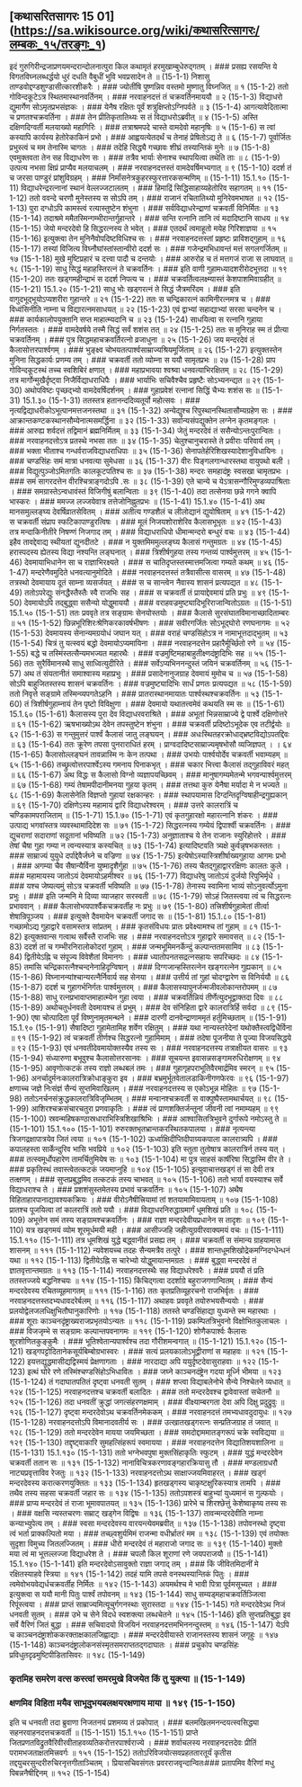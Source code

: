 ## [कथासरितसागरः 15 01] (https://sa.wikisource.org/wiki/कथासरित्सागरः/लम्बकः_१५/तरङ्गः_१)

इदं गुरुगिरीन्द्रजाप्रणयमन्दरान्दोलनात्पुरा किल कथामृतं हरमुखाम्बुधेरुद्गतम् । ### प्रसह्य रसयन्ति ये विगतविघ्नलब्धर्द्धयो धुरं दधति वैबुधीं भुवि भवप्रसादेन ते ॥  (15-1-1)
निशासु ताण्डवोद्दण्डशुण्डासीत्कारशीकरैः । ### ज्योतींषि पुष्णन्निव वस्तमो मुष्णातु विघ्नजित् ॥ १ (15-1-2)
ततो गोविन्दकूटेऽत्र स्थितमास्थानवर्तिनम् । ### नरवाहनदत्तं तं चक्रवर्तिनमाययौ ॥ २ (15-1-3)
विद्याधरो द्युमार्गेण सोऽमृतप्रभसंज्ञकः । ### येनैष रक्षितः पूर्वं शत्रुक्षिप्तोऽग्निपर्वते ॥ ३ (15-1-4)
आगत्यावेदितात्मा च प्रणतश्चक्रवर्तिना । ### तेन प्रीतिकृतातिथ्यः स तं विद्याधरोऽब्रवीत् ॥ ४ (15-1-5)
अस्ति दक्षिणदिग्वर्ती मलयाख्यो महागिरिः । ### तत्राश्रमपदे चास्ते वामदेवो महानृषिः ॥ ५ (15-1-6)
स त्वां कस्यापि कार्यस्य हेतोरेकाकिनं प्रभो । ### आह्वयत्येतदर्थं च तेनाहं प्रेषितोऽद्य ते ॥ ६ (15-1-7)
पूर्वार्जितः प्रभुस्त्वं च मम तेनास्मि चागतः । ### तदेहि सिद्ध्यै गच्छावः शीघ्रं तस्यान्तिकं मुनेः ॥ ७ (15-1-8)
एवमुक्तवता तेन सह विद्याधरेण सः । ### तत्रैव भार्याः सेनाश्च स्थापयित्वा तथेति ताः ॥ ८ (15-1-9)
उत्पत्य नभसा क्षिप्रं प्राप्यैव मलयाचलम् । ### नरवाहनदत्तस्तं वामदेवर्षिमभ्यगात् ॥ ९ (15-1-10)
ददर्श तं च जरसा पाण्डुरं प्रांशुविग्रहम् । ### निर्मांसनेत्रकुहरस्फुरत्तारकसन्मणिम् ॥  (15-1-11)
15.1.१० (15-1-11)
विद्याधरेन्द्ररत्नानां स्थानं वेल्लज्जटालतम् । ### हिमाद्रिं सिद्धिसाहाय्यहेतोरिव सहागतम् ॥ ११ (15-1-12)
ततो ववन्दे चरणौ मुनेस्तस्य स सोऽपि तम् । ### राजानं रचितातिथ्यो मुनिरेवमभाषत ॥ १२ (15-1-13)
पुरा दग्धोऽपि कामस्त्वं रत्यास्तुष्टेन शंभुना । ### सर्वविद्याधरेन्द्राणां चक्रवर्ती विनिर्मितः ॥ १३ (15-1-14)
तदाश्रमे ममैतस्मिन्गम्भीरान्तर्गुहान्तरे । ### सन्ति रत्नानि तानि त्वं मदादिष्टानि साधय ॥ १४ (15-1-15)
जेयो मन्दरदेवो हि सिद्धरत्नस्य ते भवेत् । ### एतदर्थं त्वमाहूतो मयेह गिरिशाज्ञया ॥ १५ (15-1-16)
इत्युक्त्वा तेन मुनिनैवोपदिष्टविधिश्च सः । ### नरवाहनदत्तस्तां प्रहृष्टः प्राविशद्गुहाम् ॥ १६ (15-1-17)
तस्यां विजित्य विघ्नौघांस्तांस्तान्वीरो ददर्श सः । ### गजेन्द्रमभिधावन्तं मत्तं सगलगर्जितम् ॥ १७ (15-1-18)
मुखे मुष्टिप्रहारं च दत्त्वा पादौ च दन्तयोः । ### आरुरोह च तं मत्तगजं राजा स लाघवात् ॥ १८ (15-1-19)
साधु सिद्धं महाहस्तिरत्नं ते चक्रवर्तिनः । ### इति वाणी गुहामध्यादशरीरोदभूत्तदा ॥ १९ (15-1-20)
ततः खड्गमहीन्द्राभं स ददर्श निपत्य च । ### चक्रवर्तित्वलक्ष्म्यास्तं केशपाशमिवाग्रहीत् ॥  (15-1-21)
15.1.२० (15-1-21)
साधु भोः खड्गरत्नं ते सिद्धं जैत्रमरिंदम । ### इति वागुदभूद्भूयोऽप्यशरीरा गुहान्तरे ॥ २१ (15-1-22)
ततः स चन्द्रिकारत्नं कामिनीरत्नमत्र च । ### विध्वंसिनीति नाम्ना च विद्यारत्नमसाधयत् ॥ २२ (15-1-23)
एवं द्वाभ्यां सहाद्याभ्यां सरसा चन्दनेन च । ### कार्यकालोपयुक्तानि सप्त माहात्म्यदानि च ॥ २३ (15-1-24)
साधयित्वा स रत्नानि गुहाया निर्गतस्ततः । ### वामदेवर्षये तस्मै सिद्धं सर्वं शशंस तत् ॥ २४ (15-1-25)
ततः स मुनिराह स्म तं प्रीत्या चक्रवर्तिनम् । ### पुत्र सिद्धमहाचक्रवर्तिरत्नो व्रजाधुना ॥ २५ (15-1-26)
जय मन्दरदेवं तं कैलासोत्तरपार्श्वगम् । ### भुङ्क्ष्व चोभयतत्पार्श्वसाम्राज्यश्रियमूर्जिताम् ॥ २६ (15-1-27)
इत्युक्तस्तेन मुनिना सिद्धकार्यः प्रणम्य तम् । ### चक्रवर्ती ततो व्योम्ना स ययौ सामृतप्रभः ॥ २७ (15-1-28)
प्राप गोविन्दकूटस्थं तच्च स्वशिबिरं क्षणात् । ### महाप्रभावया श्वश्र्वा धनवत्याभिरक्षितम् ॥ २८ (15-1-29)
तत्र मार्गोन्मुखैर्दृष्ट्वा निजैर्विद्याधराधिपैः । ### भार्याभिः सचिवैश्चैव प्रहृष्टैः सोऽभ्यनन्द्यत ॥ २९ (15-1-30)
अथोपविष्टः पृच्छद्भ्यो वामदेवर्षिदर्शनम् । ### गुहाप्रवेशं रत्नानां सिद्धिं चैभ्यः शशंस सः ॥  (15-1-31)
15.1.३० (15-1-31)
ततस्तत्र हतानन्ददिव्यतूर्यो महोत्सवः । ### नृत्यद्विद्याधरीकोऽभूत्पानमत्तजनस्तथा ॥ ३१ (15-1-32)
अन्येद्युश्च रिपुस्थानस्थितासौम्यग्रहेण सः । ### आक्रान्तकण्टकस्थानसौम्येनात्मसमर्द्धिना ॥ ३२ (15-1-33)
सर्वान्यसंपद्युक्तेन लग्नेन कृतमङ्गलः । ### आरुह्य शर्वदत्तं तद्विमानं ब्रह्मनिर्मितम् ॥ ३३ (15-1-34)
जेतुं मन्दरदेवं तं ससैन्योऽन्तःपुरान्वितः । ### नरवाहनदत्तोऽत्र प्रतस्थे नभसा ततः ॥ ३४ (15-1-35)
चेलुश्चानुचरास्ते ते प्रवीराः परिवार्य तम् । ### भक्ता भीताश्च गन्धर्वराजविद्याधराधिपाः ॥ ३५ (15-1-36)
सेनापतेर्हरिशिखस्यादेशानुविधायिनः । ### चण्डसिंहः समं मात्रा धनवत्या सुमेधसा ॥ ३६ (15-1-37)
वीरः पिङ्गलगान्धारस्तथा वायुपथो बली । ### विद्युत्पुञ्जोऽमितगतिः कालकूटपतिश्च सः ॥ ३७ (15-1-38)
मन्दरः समहादंष्ट्रः स्वसखा चामृतप्रभः । ### समं सागरदत्तेन वीरश्चित्राङ्गदोऽपि .सः ॥ ३८ (15-1-39)
एते चान्ये च येऽत्रासन्गौरिमुण्डव्यपाश्रिताः । ### समग्रास्तेऽन्वधावंस्तं विजिगीषुं बलान्विताः ॥ ३९ (15-1-40)
तदा तत्सेनया छन्ने गगने क्वापि भास्करः । ### ममज्ज लज्जयेवात्र तत्तेजोनिह्नुतप्रभः ॥  (15-1-41)
15.1.४० (15-1-41)
अथ मानसमुल्लङ्घ्य देवर्षिव्रातसेवितम् । ### अतीत्य गण्डशैलं च लीलोद्यानं द्युयोषिताम् ॥ ४१ (15-1-42)
स चक्रवर्ती संप्राप स्फटिकापाण्डुरत्विषः । ### मूलं निजयशोराशेरिव कैलासभूभृतः ॥ ४२ (15-1-43)
तत्र मन्दाकिनीतीरे निषण्णं निजगाद तम् । ### विद्याधराधिपो धीमान्मन्दरो बन्धुरं वचः ॥ ४३ (15-1-44)
इहैव तावद्देवाद्य स्थीयतां द्युनदीतटे । ### न युक्तमिममुल्लङ्घ्य कैलासं गन्तुमग्रतः ॥ ४४ (15-1-45)
हरास्पदस्य ह्येतस्य विद्या नश्यन्ति लङ्घनात् । ### त्रिशीर्षगुहया तस्य गन्तव्यं पार्श्वमुत्तरम् ॥ ४५ (15-1-46)
देवमायाभिधानेन सा च राज्ञाभिरक्ष्यते । ### स चातिदृप्तस्तस्मात्तमजित्वा गम्यते कथम् ॥ ४६ (15-1-47)
मन्दरेणैवमुदिते धनवत्यानुमोदिते । ### नरवाहनदत्तस्तं तत्रैवासीत्स वासरम् ॥ ४७ (15-1-48)
तत्रस्थो देवमायाय दूतं साम्ना व्यसर्जयत् । ### स च सान्त्वेन नैवास्य शासनं प्रत्यपद्यत ॥ ४८ (15-1-49)
ततोऽपरेद्युः संनद्धैस्तैस्तैः स्वै राजभिः सह । ### स चक्रवर्ती तं प्रायाद्देवमायं प्रति प्रभुः ॥ ४९ (15-1-50)
देवमायोऽपि तद्बुद्ध्वा ससैन्यो योद्धुमाययौ । ### वराहवज्रमुष्ट्यादिभूरिराजान्वितोऽग्रतः ॥  (15-1-51)
15.1.५० (15-1-51)
ततः प्रववृते तत्र सङ्ग्रामः सेनयोस्तयोः । ### कैलासे सुरसंघातविमानाच्छादिताम्बरः ॥ ५१ (15-1-52)
छिन्नभूरिशिरःश्रेणिकरकावर्षभीषणः । ### सवीरगर्जितः सोऽभूद्घोरो रणघनागमः ॥ ५२ (15-1-53)
देवमायस्य सेनान्यमग्रयोधं जघान यत् । ### वराहं चण्डसिंहोऽत्र न नामाभूत्तदाद्भुतम् ॥ ५३ (15-1-54)
चित्रं तु यत्स्वयं बद्धो देवमायोऽप्यमायिना । ### नरवाहनदत्तेन प्रहारैर्मूर्च्छितो रणे ॥ ५४ (15-1-55)
बद्धे च तस्मिंस्तत्सैन्यमभज्यत महारथैः । ### वज्रमुष्टिमहाबाहुतीक्ष्णदंष्ट्रादिभिः सह ॥ ५५ (15-1-56)
ततः सुरैर्विमानस्थै साधु साध्वित्युदीरिते । ### सर्वेऽप्यभिननन्दुस्तं जयिनं चक्रवर्तिनम् ॥ ५६ (15-1-57)
अथ तं संयतानीतं समाश्वास्य महाप्रभुः । ### प्रसादेनानुजग्राह देवमायं मुमोच च ॥ ५७ (15-1-58)
सोऽपि बाहुजितस्तस्य शासनं चक्रवर्तिनः । ### वज्रमुष्ट्यादिभिः सार्धं प्रणतः प्रत्यपद्यत ॥ ५८ (15-1-59)
ततो निवृत्ते सङ्ग्रामे तस्मिन्व्यपगतेऽहनि । ### प्रातरास्थानमायातः पार्श्वस्थश्चक्रवर्तिनः ॥ ५३ (15-1-60)
तं त्रिशीर्षगुहाम्नायं तेन पृष्टो विविक्षुणा । ### देवमायो यथातत्त्वमेवं कथयति स्म सः ॥  (15-1-61)
15.1.६० (15-1-61)
कैलासस्य पुरा देव विद्याधरवराश्रिते । ### अभूतां भिन्नसाम्राज्ये द्वे पार्श्वे दक्षिणोत्तरे ॥ ६१ (15-1-62)
ऋषभाख्योऽथ देवेन तपस्तुष्टेन शंभुना । ### चक्रवर्ती प्रदिष्टोऽभूदेक एव तटीर्द्वयोः ॥ ६२ (15-1-63)
स गन्तुमुत्तरं पार्श्वं कैलासं जातु लङ्घयन् । ### अधःस्थितहरक्रोधाद्भ्रष्टविद्योऽपतद्दिवः ॥ ६३ (15-1-64)
ततः क्रूरेण तपसा पुनराराधितं हरम् । प्राग्वदादिष्टसाम्राज्यमृषभोसौ व्यजिज्ञपत् ।  । ६४ (15-1-65)
कैलासोल्लङ्घनं तावन्नास्मि नः केन तत्पथा । ### उभयोः पार्श्वयोर्देव चक्रवर्ती भवाम्यहम् ॥ ६५ (15-1-66)
तच्छ्रुत्वोत्तरपार्श्वेऽस्य गमनाय पिनाकभृत् । ### चकार भित्त्वा कैलासं तद्गुहाविवरं महत् ॥ ६६ (15-1-67)
अथ विद्धः स कैलासो विग्नो व्यज्ञापयच्छिवम् । ### मानुषागम्यमेतन्मे भगवन्पार्श्वमुत्तरम् ॥ ६७ (15-1-68)
गम्यं तेषामपीदानीमनया गुहया कृतम् । ### तत्तथा कुरु येनैषा मर्यादा मे न भज्यते ॥ ६८ (15-1-69)
कैलासेनेति विज्ञप्तो गुहायां रक्षकान्हरः । ### स्थापयामास दिग्दन्तिदृग्विषाहीन्द्रगुह्यकान् ॥ ६९ (15-1-70)
दक्षिणेऽस्य महामायं द्वारि विद्याधरेश्वरम् । ### उत्तरे कालरात्रिं च चण्डिकामपराजिताम् ॥  (15-1-71)
15.1.७० (15-1-71)
एवं कृतगुहारक्षो महारत्नानि शंकरः । ### उत्पाद्य भगवांस्तत्र व्यवस्थामादिदेश सः ॥ ७१ (15-1-72)
सिद्धरत्नस्य गम्येयं द्विपार्श्वी चक्रवर्तिनः । ### द्युचराणां सदाराणां सदूतानां भविष्यति ॥ ७२ (15-1-73)
अनुज्ञाताश्च ये तेन राजानः स्युरिहोत्तरे । ### तेषां चैषा गुहा गम्या न त्वन्यस्यात्र कस्यचित् ॥ ७३ (15-1-74)
इत्यादिष्टवति त्र्यक्षे कुर्वन्नृषभकस्ततः । ### साम्राज्यं युयुधे दर्पाद्देवैर्जघ्ने च वज्रिणा ॥ ७४ (15-1-75)
इत्येषोऽस्यास्त्रिशीर्षाख्यगुहाया आगमः प्रभो । ### अगम्या चैव सैषान्यैर्विना युष्मादृशैर्गुहा ॥ ७५ (15-1-76)
तस्य चैतद्गुहाद्वाररक्षिणः कालतः कुले । ### महामायस्य जातोऽयं देवमायोऽहमीश्वर ॥ ७६ (15-1-77)
विद्याधरेषु जातोऽयं दुर्जयो रिपुभिर्मृधे । ### यश्च जेष्यत्यमुं सोऽत्र चक्रवर्ती भविष्यति ॥ ७७ (15-1-78)
तेनास्य स्वामिना भाव्यं सोऽनुवर्त्योऽमुना प्रभुः । ### इति जन्मनि मे दिव्या व्याजहार सरस्वती ॥ ७८ (15-1-79)
सोऽहं जितस्त्वया त्वं च सिद्धरत्नः प्रभाववान् । ### कैलासोभयपार्श्वैकचक्रवर्तीह नः प्रभुः ॥ ७९ (15-1-80)
तत्त्रिशीर्षगुहामेतां तीर्त्वा शेषान्रिपूञ्जय । ### इत्युक्ते दैवमायेन चक्रवर्ती जगाद सः ॥  (15-1-81)
15.1.८० (15-1-81)
गच्छामोऽद्य गुहाद्वारे वसामस्तत्र सांप्रतम् । ### कृतसंविधयः प्रातः प्रवेक्ष्यामश्च तां गुहाम् ॥ ८१ (15-1-82)
इत्युक्तवान्स गत्वाथ सर्वैस्तै राजभिः सह । ### नरवाहनदत्तोऽत्र गुहाद्वारे समावसत् ॥ ८२ (15-1-83)
ददर्श तां च गम्भीरनिरालोकोदरां गुहाम् । ### जन्मभूमिमनर्केन्दुं कल्पान्ततमसामिव ॥ ८३ (15-1-84)
द्वितीयेऽह्नि च संपूज्य विवेशैतां विमानगः । ### ध्यातोपनतसद्रत्नसहायः सपरिच्छदः ॥ ८४ (15-1-85)
तमांसि चन्द्रिकारत्नैश्चन्दनेनाहिदृग्विषान् । ### दिग्गजान्हस्तिरत्नेन खङ्गरत्नेन गुह्यकान् ॥ ८५ (15-1-86)
विघ्नानन्यांश्चान्यरत्नैर्निवार्य सह सेनया । ### उत्तीर्य तां गुहां चोदग्द्वारेण स विनिर्ययौ ॥ ८६ (15-1-87)
ददर्श च गुहागर्भनिर्गतः पार्श्वमुत्तरम् । ### कैलासस्यापुनर्जन्मजीवलोकान्तरोपमम् ॥ ८७ (15-1-88)
साधु रत्नप्रभावाप्तमाहात्म्येन गुहा त्वया । ### चक्रवर्तिन्नियं तीर्णेत्युदभूद्वाक्तदा दिवः ॥ ८८ (15-1-89)
अथोचतुर्धनवती देवमायश्च तं प्रभुम् । ### देव संनिहिता द्वारे कालरात्रिर्हि सर्वदा ॥ ८९ (15-1-90)
एषा चोत्पादिता पूर्वं विष्णुनामृतमन्थने । ### दारणी दानवेन्द्राणाममृतं हर्तुमिच्छताम् ॥  (15-1-91)
15.1.९० (15-1-91)
सैषादिष्टा गुहामेतामिह शर्वेण रक्षितुम् । ### यथा नान्यस्तरेदेनां यथोक्तैस्त्वद्विधैर्विना ॥ ९१ (15-1-92)
त्वं चक्रवर्ती तीर्णश्च सिद्धरत्नो गुहामिमाम् । ### तदेषा पूजनीया ते पूज्या विजयसिद्धये ॥ ९२ (15-1-93)
एवं धनवतीदेवमायोक्तस्यैव तस्य सः । ### नरवाहनदत्तस्य तत्राक्षीयत वासरः ॥ ९३ (15-1-94)
संध्यारुणा बभूवुश्च कैलासोत्तरसानवः । ### सूचयन्त इवासन्नसङ्गामरुधिरोक्षणम् ॥ ९४ (15-1-95)
आवृणोत्कटकं तस्य राज्ञो लब्धबलं तमः । ### गुहागृहपराभूतिवैरमार्द्रमिव स्मरन् ॥ ९५ (15-1-96)
अनर्चादुर्मनःकालरात्रिक्रोधाङ्कुरा इव । ### बभ्रमुर्भूतवेतालडाकिनीगणफेरवः ॥ ९६ (15-1-97)
क्षणाच्च जज्ञे निःसंज्ञं सैन्यं सुप्तमिवाखिलम् । ### नरवाहनदत्तस्य स एकोऽभून्न मोहितः ॥ ९७ (15-1-98)
ततोऽनर्चनसंक्रुद्धकालरात्रिविजृम्भितम् । ### मन्वानश्चक्रवर्ती स वाक्पुष्पैस्तामथार्चयत् ॥ ९८ (15-1-99)
आशिरश्चक्रसंचारचतुरा प्रणवाकृतिः । ### त्वं प्राणशक्तिर्जन्तूनां जीवनी त्वां नमाम्यहम् ॥ ९९ (15-1-100)
स्रवन्महिषकण्ठास्रधाराभिस्त्रिशिखाश्रिभिः । ### आश्वासितत्रिभुवने दुर्गारूपे नमोऽस्तु ते ॥  (15-1-101)
15.1.१०० (15-1-101)
रुरुरक्तभृतभ्रान्तकरस्थितकपालया । ### नृत्यन्त्या त्रिजगद्रक्षापात्रयेव जितं त्वया ॥ १०१ (15-1-102)
ऊर्ध्वाक्षिदीप्तिदीपाग्र्यकपाला कालरात्र्यपि । ### कपालहस्ता सार्केन्दुरिव भासि भवप्रिये ॥ १०२ (15-1-103)
इति स्तुता तुतोषात्र कालरात्रिर्न तस्य यत् । ### तत्स्वमूर्धोपहारेण तामर्चितुमियेष सः ॥ १०३ (15-1-104)
मा पुत्र साहसं कार्षीरेषा सिद्धास्मि वीर ते । ### प्रकृतिस्थं तवास्त्वेतत्कटकं जयमाप्नुहि ॥ १०४ (15-1-105)
इत्युवाचात्तखड्गं तं सा देवी तत्र तत्क्षणम् । ### सुप्तप्रबुद्धमिव तत्कटकं तस्य चाभवत् ॥ १०५ (15-1-106)
ततो भार्या वयस्याश्च सर्वे विद्याधराश्च ते । ### प्रशशंसुस्तमेतस्य प्रभावं चक्रवर्तिनः ॥ १०५ (15-1-107)
अथैष विहिताहारपानाद्यावश्यकक्रियः । ### वीरोऽनैषीत्त्रियामां तां शतयामामिवायताम् ॥ १०७ (15-1-108)
प्रातश्च पूजयित्वा तां कालरात्रिं ततो ययौ । ### विद्याधरनिरुद्धाग्रमार्गं धूमशिखं प्रति ॥ १०८ (15-1-109)
अभूत्तेन समं तस्य सङ्ग्रामश्चक्रवर्तिनः । ### राज्ञा मन्दरदेवीयप्रधानेन स तादृशः ॥ १०९ (15-1-110)
यत्र खड्गमयं व्योम शूरमूर्धमयी मही । ### आसीज्जहि जहीत्युग्रवीरवाक्यमयं वचः ॥  (15-1-111)
15.1.११० (15-1-111)
तत्र धूमशिखं युद्धे बद्ध्वानीतं प्रसह्य तम् । ### चक्रवर्ती स संमान्य ग्राहयामास शासनम् ॥ १११ (15-1-112)
न्यवेशयच्च तदहः सैन्यमत्रैव तत्पुरे । ### शान्तधूमशिखोद्रेकमग्निदग्धेन्धनं यथा ॥ ११२ (15-1-113)
द्वितीयेऽह्नि स चारेभ्यो योद्धुमायान्तमग्रतः । ### बुद्ध्वा मन्दरदेवं तं ज्ञातवृत्तान्तमग्रतः ॥ ११३ (15-1-114)
नरवाहनदत्तस्थैः सह विद्याधरेश्वरैः । ### प्रययौ तं प्रति ततस्तज्जये बद्धनिश्चयः ॥ ११४ (15-1-115)
किंचिद्गत्वा ददर्शाग्रे बहुराजगणान्वितम् । ### सैन्यं मन्दरदेवस्य रचितव्यूहमागतम् ॥ १११ (15-1-116)
ततः कृतप्रतिव्यूहरचनो राजभिर्वृतः । ### नरवाहनदत्तस्तदभ्यधावदरेर्बलम् ॥ ११६ (15-1-117)
अथाहवः प्रववृते तयोरुभयसैन्ययोः । ### प्रलयोद्वेलजलधिक्षुभितौघानुकारिणोः ॥ ११७ (15-1-118)
ततस्ते चण्डसिंहाद्या युध्यन्ते स्म महारथाः । ### शूराः काञ्चनदृंष्ट्राख्यराजप्रभृतयोऽन्यतः ॥ ११८ (15-1-119)
प्रकम्पितत्रिभुवनो विक्षोभितकुलाचलः । ### विजजृम्भे स सङ्ग्रामः कल्पान्तपवनागमः ॥ ११९ (15-1-120)
शोणैकपार्श्वः कैलासः शूरशोणितकुङ्कुमैः । ### भूतिश्वेतान्यपार्श्वश्च तदा गौरीशमन्वगात् ॥  (15-1-121)
15.1.१२० (15-1-121)
खड्गपट्टोदितानेकसूर्यबिम्बोग्रभास्वरः । ### सत्यं प्रलयकालोऽभूद्वीराणां स महाहवः ॥ १२१ (15-1-122)
इयत्तद्युद्धमासीद्यद्विस्मयं प्रेक्षणागताः । ### नारदाद्या अपि ययुर्दृष्टदेवासुराहवाः ॥ १२२ (15-1-123)
इत्थं घोरे रणे तस्मिंश्चण्डसिंहोऽभिधावितः । ### जघ्ने काञ्चनदंष्ट्रेन गदया मूर्ध्नि भीमया ॥ १२३ (15-1-124)
तं गदाघातपतितं दृष्ट्वा धनवती सुतम् । ### शप्त्वा विद्याबलेनोभे सैन्ये निश्चेतने व्यधात् ॥ १२४ (15-1-125)
नरवाहनदत्तश्च चक्रवर्ती बलादितः । ### ततो मन्दरदेवश्च द्वावेवास्तां सचेतनौ ॥ १२५ (15-1-126)
तदा धनवतीं क्रुद्धां जगत्संहरणक्षमाम् । ### वीक्ष्याम्बरगता देवा अपि दिक्षु प्रदुद्रुवुः ॥ १२६ (15-1-127)
दृष्ट्वा मन्दरदेवोऽथ चक्रवर्तिनमेककम् । ### नरवाहनदत्तं तमभ्यधावदुदायुधः ॥ १२७ (15-1-128)
नरवाहनदत्तोऽपि विमानादवतीर्य सः । ### उत्खातखड्गरत्नः सन्प्रतिजग्राह तं जवात् ॥ १२८ (15-1-129)
ततो मन्दरदेवेन मायया जयमिच्छता । ### समदोद्दाममातङ्गरूपं चक्रे स्वविद्यया ॥ १२९ (15-1-130)
तद्दृष्ट्वाकारि सुमहत्सिंहरूपं स्वमायया । ### नरवाहनदत्तेन विद्यातिशयशालिना ॥  (15-1-131)
15.1.१३० (15-1-131)
ततो भग्नेभवपुषा मुक्तसिंहाकृतिः स्फुटम् । ### युद्धं मन्दरदेवेन चक्रवर्ती ततान सः ॥ १३१ (15-1-132)
नानाविचित्रकरणावङ्गहारक्रियासु तौ । ### मण्डलाग्रधरौ नाट्यप्रवृत्ताविव रेजतुः ॥ १३२ (15-1-133)
नरवाहनदत्तोऽथ साक्षाज्जयमिवाहरत् । ### खड्गं मन्दरदेवस्य करात्करणयुक्तितः ॥ १३३ (15-1-134)
हृतखड्गस्य चाकृष्टक्षुरिकस्यात्र तामपि । ### तथैव तस्य सहसा चक्रवर्ती जहार सः ॥ १३४ (15-1-135)
ततोऽपशस्त्रं बाहुभ्यां युध्यमानं स गुल्फयोः । ### प्राप्य मन्दरदेवं तं राजा भूमावपातयत् ॥ १३५ (15-1-136)
प्रारेभे च शिरश्छेत्तुं केशेष्वाकृष्य तस्य सः । ### वक्षसि न्यस्तचरणः सम्राट् खड्गेन विद्विषः ॥ १३६ (15-1-137)
तावन्मन्दरदेवीति नाम्ना कन्याभ्युपेत्य तम् । ### स्वसा मन्दरदेवस्य वारयन्त्येवमब्रवीत् ॥ १३७ (15-1-138)
तपोवनस्थो दृष्ट्वा त्वं भर्ता प्राक्कल्पितो मया । ### तच्छ्वशुर्यमिमं राजन्मा वधीर्भ्रातरं मम ॥ १३८ (15-1-139)
एवं तयोक्तः सुदृशा विमुच्य जितलज्जितम् । ### धीरो मन्दरदेवं तं महाराजो जगाद सः ॥ १३९ (15-1-140)
मुक्तो मया त्वं मा भूत्तल्लज्जा विद्याधरेश ते । ### चपलौ किल शूराणां रणे जयपराजयौ ॥  (15-1-141)
15.1.१४० (15-1-141)
इति मन्दरदेवोऽसावुक्तो राज्ञा जगाद् तम् । ### किं जीवितमिदानीं मे रक्षितस्याहवे स्त्रिया ॥ १४१ (15-1-142)
तदहं यामि तपसे वनस्थस्यान्तिकं पितुः । ### त्वमेवोभयवेद्यर्धचक्रवर्तीह निर्मितः ॥ १४२ (15-1-143)
अयमर्थश्च मे भावी पित्रा पूर्वमसूच्यत । ### इत्युक्त्वा स ययौ मानी पितुः पार्श्वं तपोवनम् ॥ १४३ (15-1-144)
साधु सम्यड्महाचक्रवर्तिञ्जित्वा रिपूंस्त्वया । ### प्राप्तं साम्राज्यमित्यूचुर्गगनस्थाः सुरास्तदा ॥ १४४ (15-1-145)
गते मन्दरदेवेऽथ निजं धनवती सुतम् । ### उभे च सेने विदधे स्वशक्त्या लब्धचेतने ॥ १४५ (15-1-146)
इति सुप्तप्रतिबुद्धा इव सर्वे वैरिणं जितं बुद्धा । ### सचिवादयो विजयिनं नरवाहनदत्तमभिननन्दुस्तम् ॥ १४६ (15-1-147)
येऽपि च काञ्चनदंष्ट्राशोककरक्ताक्षकालजिह्वाद्याः । ### मन्दरदेवीयास्ते राजानस्तस्य शासनं जगृहुः ॥ १४७ (15-1-148)
काञ्चनदंष्ट्रालोकनसंस्मृतसमराप्ततद्गदाघातः । ### प्रचुकोप चण्डसिंहः प्रविधुतदृढमुष्टिपीडितासिवरः ॥ १४८ (15-1-149)
### कृतमिह समरेण वत्स कस्त्वां समरमुखे विजयेत किं तु युक्त्या ॥  (15-1-149)
### क्षणमिव विहिता मयैव साभूदुभयबलक्षयरक्षणाय माया ॥ १४९ (15-1-150)
इति च धनवती तदा ब्रुवाणा निजतनयं प्रशमय्य तं प्रकोपात् । ### बलमखिलमनन्दयत्स्वसिद्ध्या सहनरवाहनदत्तचक्रवर्ती ॥  (15-1-151)
15.1.१५० (15-1-151)
प्राप्ते जितप्रणतविद्रुतवैरिवीरवीताहवव्यतिकरोत्तरपार्श्वराज्ये । ### शर्वाचलस्य नरवाहनदत्तदेवः प्रीतिं परामभजताक्षतमित्त्रवर्गः ॥ १५१ (15-1-152)
ततोऽरिविजयोत्सवप्रहततारतूर्यं कृतीस तद्दयुचरसुन्दरीरुचिरनृत्तगीताञ्चितम् । प्रियासचिवसंगतः प्रवरराजवृन्दान्वितः### प्रतापमिव वैरिणां मधु पिबन्ननैषीद्दिनम् ॥ १५२ (15-1-154)
